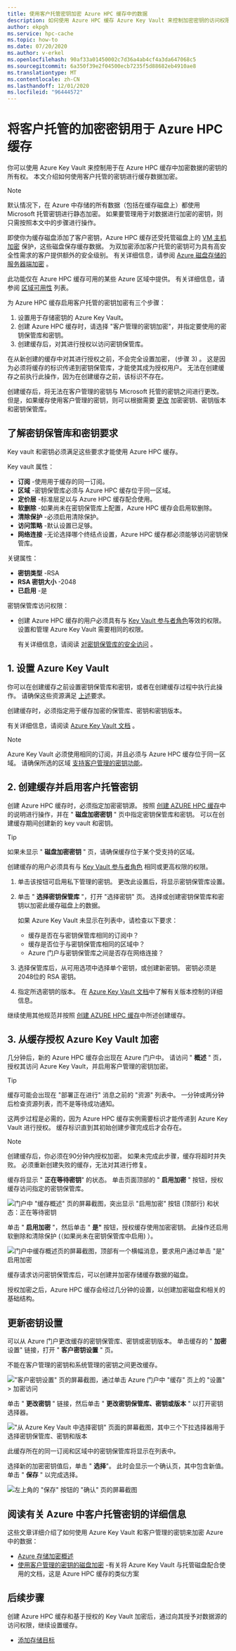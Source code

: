 ```yaml
---
title: 使用客户托管密钥加密 Azure HPC 缓存中的数据
description: 如何使用 Azure HPC 缓存 Azure Key Vault 来控制加密密钥的访问权限，而不是使用默认的 Microsoft 托管的加密密钥
author: ekpgh
ms.service: hpc-cache
ms.topic: how-to
ms.date: 07/20/2020
ms.author: v-erkel
ms.openlocfilehash: 90af33a01450002c7d36a4ab4cf4a3da647068c5
ms.sourcegitcommit: 6a350f39e2f04500ecb7235f5d88682eb4910ae8
ms.translationtype: MT
ms.contentlocale: zh-CN
ms.lasthandoff: 12/01/2020
ms.locfileid: "96444572"
---
```

# <a name="use-customer-managed-encryption-keys-for-azure-hpc-cache"></a>将客户托管的加密密钥用于 Azure HPC 缓存

你可以使用 Azure Key Vault 来控制用于在 Azure HPC 缓存中加密数据的密钥的所有权。 本文介绍如何使用客户托管的密钥进行缓存数据加密。

> [!NOTE]
> 默认情况下，在 Azure 中存储的所有数据（包括在缓存磁盘上）都使用 Microsoft 托管密钥进行静态加密。 如果要管理用于对数据进行加密的密钥，则只需按照本文中的步骤进行操作。

即使你为缓存磁盘添加了客户密钥，Azure HPC 缓存还受托管磁盘上的 [VM 主机加密](../virtual-machines/disk-encryption.md#encryption-at-host---end-to-end-encryption-for-your-vm-data) 保护，这些磁盘保存缓存数据。 为双加密添加客户托管的密钥可为具有高安全性需求的客户提供额外的安全级别。 有关详细信息，请参阅 [Azure 磁盘存储的服务器端加密](../virtual-machines/disk-encryption.md) 。

此功能仅在 Azure HPC 缓存可用的某些 Azure 区域中提供。 有关详细信息，请参阅 [区域可用性](hpc-cache-overview.md#region-availability) 列表。

为 Azure HPC 缓存启用客户托管的密钥加密有三个步骤：

1. 设置用于存储密钥的 Azure Key Vault。
1. 创建 Azure HPC 缓存时，请选择 "客户管理的密钥加密"，并指定要使用的密钥保管库和密钥。
1. 创建缓存后，对其进行授权以访问密钥保管库。

在从新创建的缓存中对其进行授权之前，不会完全设置加密， (步骤 3) 。 这是因为必须将缓存的标识传递到密钥保管库，才能使其成为授权用户。 无法在创建缓存之前执行此操作，因为在创建缓存之前，该标识不存在。

创建缓存后，将无法在客户管理的密钥与 Microsoft 托管的密钥之间进行更改。 但是，如果缓存使用客户管理的密钥，则可以根据需要 [更改](#update-key-settings) 加密密钥、密钥版本和密钥保管库。

## <a name="understand-key-vault-and-key-requirements"></a>了解密钥保管库和密钥要求

Key vault 和密钥必须满足这些要求才能使用 Azure HPC 缓存。

Key vault 属性：

* **订阅** -使用用于缓存的同一订阅。
* **区域** -密钥保管库必须与 Azure HPC 缓存位于同一区域。
* **定价层** -标准层足以与 Azure HPC 缓存配合使用。
* **软删除** -如果尚未在密钥保管库上配置，Azure HPC 缓存会启用软删除。
* **清除保护** -必须启用清除保护。
* **访问策略** -默认设置已足够。
* **网络连接** -无论选择哪个终结点设置，Azure HPC 缓存都必须能够访问密钥保管库。

关键属性：

* **密钥类型** -RSA
* **RSA 密钥大小** -2048
* **已启用** -是

密钥保管库访问权限：

* 创建 Azure HPC 缓存的用户必须具有与 [Key Vault 参与者角色](../role-based-access-control/built-in-roles.md#key-vault-contributor)等效的权限。 设置和管理 Azure Key Vault 需要相同的权限。

  有关详细信息，请阅读 [对密钥保管库的安全访问](../key-vault/general/secure-your-key-vault.md) 。

## <a name="1-set-up-azure-key-vault"></a>1. 设置 Azure Key Vault

你可以在创建缓存之前设置密钥保管库和密钥，或者在创建缓存过程中执行此操作。 请确保这些资源满足 [上述](#understand-key-vault-and-key-requirements)要求。

创建缓存时，必须指定用于缓存加密的保管库、密钥和密钥版本。

有关详细信息，请阅读 [Azure Key Vault 文档](../key-vault/general/overview.md) 。

> [!NOTE]
> Azure Key Vault 必须使用相同的订阅，并且必须与 Azure HPC 缓存位于同一区域。 请确保所选的区域 [支持客户管理的密钥功能](hpc-cache-overview.md#region-availability)。

## <a name="2-create-the-cache-with-customer-managed-keys-enabled"></a>2. 创建缓存并启用客户托管密钥

创建 Azure HPC 缓存时，必须指定加密密钥源。 按照 [创建 AZURE HPC 缓存](hpc-cache-create.md)中的说明进行操作，并在 " **磁盘加密密钥** " 页中指定密钥保管库和密钥。 可以在创建缓存期间创建新的 key vault 和密钥。

> [!TIP]
> 如果未显示 " **磁盘加密密钥** " 页，请确保缓存位于某个受支持的区域。

创建缓存的用户必须具有与 [Key Vault 参与者角色](../role-based-access-control/built-in-roles.md#key-vault-contributor) 相同或更高权限的权限。

1. 单击该按钮可启用私下管理的密钥。 更改此设置后，将显示密钥保管库设置。

1. 单击 " **选择密钥保管库** "，打开 "选择密钥" 页。 选择或创建密钥保管库和密钥以加密此缓存磁盘上的数据。

   如果 Azure Key Vault 未显示在列表中，请检查以下要求：

   * 缓存是否在与密钥保管库相同的订阅中？
   * 缓存是否位于与密钥保管库相同的区域中？
   * Azure 门户与密钥保管库之间是否存在网络连接？

1. 选择保管库后，从可用选项中选择单个密钥，或创建新密钥。 密钥必须是2048位的 RSA 密钥。

1. 指定所选密钥的版本。 在 [Azure Key Vault 文档](../key-vault/general/about-keys-secrets-certificates.md#objects-identifiers-and-versioning)中了解有关版本控制的详细信息。

继续使用其他规范并按照 [创建 AZURE HPC 缓存](hpc-cache-create.md)中所述创建缓存。

## <a name="3-authorize-azure-key-vault-encryption-from-the-cache"></a>3. 从缓存授权 Azure Key Vault 加密
<!-- header is linked from create article, update if changed -->

几分钟后，新的 Azure HPC 缓存会出现在 Azure 门户中。 请访问 " **概述** " 页，授权其访问 Azure Key Vault，并启用客户管理的密钥加密。

> [!TIP]
> 缓存可能会出现在 "部署正在进行" 消息之前的 "资源" 列表中。 一分钟或两分钟后检查资源列表，而不是等待成功通知。

这两步过程是必需的，因为 Azure HPC 缓存实例需要标识才能传递到 Azure Key Vault 进行授权。 缓存标识直到其初始创建步骤完成后才会存在。

> [!NOTE]
> 创建缓存后，你必须在90分钟内授权加密。 如果未完成此步骤，缓存将超时并失败。 必须重新创建失败的缓存，无法对其进行修复。

缓存将显示 " **正在等待密钥**" 的状态。 单击页面顶部的 " **启用加密** " 按钮，授权缓存访问指定的密钥保管库。

![门户中 "缓存概述" 页的屏幕截图，突出显示 "启用加密" 按钮 (顶部行) 和状态：正在等待密钥](media/waiting-for-key.png)

单击 " **启用加密** "，然后单击 " **是"** 按钮，授权缓存使用加密密钥。 此操作还启用软删除和清除保护 (（如果尚未在密钥保管库中启用) ）。

![门户中缓存概述页的屏幕截图，顶部有一个横幅消息，要求用户通过单击 "是" 启用加密](media/enable-keyvault.png)

缓存请求访问密钥保管库后，可以创建并加密存储缓存数据的磁盘。

授权加密之后，Azure HPC 缓存会经过几分钟的设置，以创建加密磁盘和相关的基础结构。

## <a name="update-key-settings"></a>更新密钥设置

可以从 Azure 门户更改缓存的密钥保管库、密钥或密钥版本。 单击缓存的 " **加密** 设置" 链接，打开 " **客户密钥设置** " 页。

不能在客户管理的密钥和系统管理的密钥之间更改缓存。

!["客户密钥设置" 页的屏幕截图，通过单击 Azure 门户中 "缓存" 页上的 "设置" > 加密访问](media/change-key-click.png)

单击 " **更改密钥** " 链接，然后单击 " **更改密钥保管库、密钥或版本** " 以打开密钥选择器。

!["从 Azure Key Vault 中选择密钥" 页面的屏幕截图，其中三个下拉选择器用于选择密钥保管库、密钥和版本](media/select-new-key.png)

此缓存所在的同一订阅和区域中的密钥保管库将显示在列表中。

选择新的加密密钥值后，单击 " **选择**"。 此时会显示一个确认页，其中包含新值。 单击 " **保存** " 以完成选择。

![左上角的 "保存" 按钮的 "确认" 页的屏幕截图](media/save-key-settings.png)

## <a name="read-more-about-customer-managed-keys-in-azure"></a>阅读有关 Azure 中客户托管密钥的详细信息

这些文章详细介绍了如何使用 Azure Key Vault 和客户管理的密钥来加密 Azure 中的数据：

* [Azure 存储加密概述](../storage/common/storage-service-encryption.md)
* [使用客户管理的密钥的磁盘加密](../virtual-machines/disk-encryption.md#customer-managed-keys) -有关将 Azure Key Vault 与托管磁盘配合使用的文档，这是 Azure HPC 缓存的类似方案

## <a name="next-steps"></a>后续步骤

创建 Azure HPC 缓存和基于授权的 Key Vault 加密后，通过向其授予对数据源的访问权限，继续设置缓存。

* [添加存储目标](hpc-cache-add-storage.md)